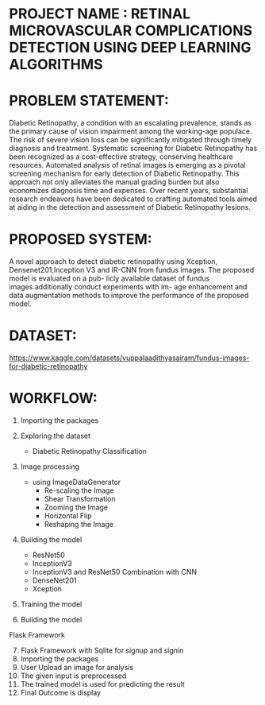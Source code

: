 # PROJECT NAME :  RETINAL MICROVASCULAR COMPLICATIONS DETECTION USING DEEP LEARNING ALGORITHMS

# PROBLEM STATEMENT:
 Diabetic Retinopathy, a condition with an escalating prevalence, stands as the primary cause of vision impairment among the working-age populace. The risk of severe vision loss can be significantly mitigated through timely diagnosis and treatment. Systematic screening for Diabetic Retinopathy has been recognized as a cost-effective strategy, conserving healthcare resources. Automated analysis of retinal images is emerging as a pivotal screening mechanism for early detection of Diabetic Retinopathy. This approach not only alleviates the manual grading burden but also economizes diagnosis time and expenses. Over recent years, substantial research endeavors have been dedicated to crafting automated tools aimed at aiding in the detection and assessment of Diabetic Retinopathy lesions.

# PROPOSED SYSTEM: 
A novel approach to detect diabetic retinopathy using Xception, Densenet201,Inception V3 and IR-CNN from fundus images. The proposed model is evaluated on a pub- licly available dataset of fundus images.additionally conduct experiments with im- age enhancement and data augmentation methods to improve the performance of the proposed model.

# DATASET:
[https://www.kaggle.com/datasets/vuppalaadithyasairam/fundus-images-for-diabetic-retinopathy ](url)

# WORKFLOW:
1. Importing the packages
2. Exploring the dataset 
	- Diabetic Retinopathy Classification
3. Image processing
	- using ImageDataGenerator 
		- Re-scaling the Image
		- Shear Transformation
		- Zooming the Image
		- Horizontal Flip 
		- Reshaping the Image 
	
	
4. Building the model 
    - ResNet50
    - InceptionV3
    - InceptionV3 and ResNet50 Combination with CNN
    - DenseNet201
    - Xception
5. Training the model
6. Building the model 


Flask Framework
 
7. Flask Framework with Sqlite for signup and signin
8. Importing the packages
9. User Upload an image for analysis
10. The given input is preprocessed 
11. The trained model is used for predicting the result
12. Final Outcome is display
